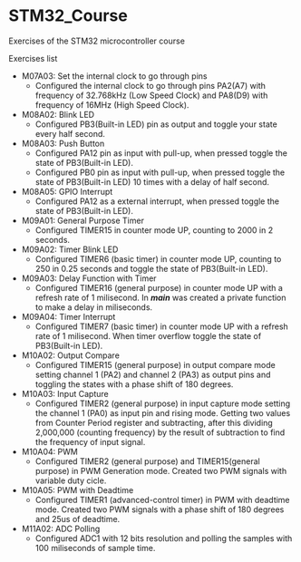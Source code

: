 # STM32_Course
Exercises of the STM32 microcontroller course

Exercises list

- M07A03: Set the internal clock to go through pins
  - Configured the internal clock to go through pins PA2(A7) with frequency of 32.768kHz (Low Speed Clock) and PA8(D9) with frequency of 16MHz (High Speed Clock).
- M08A02: Blink LED
  - Configured PB3(Built-in LED) pin as output and toggle your state every half second.
- M08A03: Push Button
  - Configured PA12 pin as input with pull-up, when pressed toggle the state of PB3(Built-in LED).
  - Configured PB0 pin as input with pull-up, when pressed toggle the state of PB3(Built-in LED) 10 times with a delay of half second.
- M08A05: GPIO Interrupt 
  - Configured PA12 as a external interrupt, when pressed toggle the state of PB3(Built-in LED).
- M09A01: General Purpose Timer
  - Configured TIMER15 in counter mode UP, counting to 2000 in 2 seconds.
- M09A02: Timer Blink LED
  - Configured TIMER6 (basic timer) in counter mode UP, counting to 250 in 0.25 seconds and toggle the state of PB3(Built-in LED).
- M09A03: Delay Function with Timer
  - Configured TIMER16 (general purpose) in counter mode UP with a refresh rate of 1 milisecond. In ***main*** was created a private function to make a delay in miliseconds.
- M09A04: Timer Interrupt
  - Configured TIMER7 (basic timer) in counter mode UP with a refresh rate of 1 milisecond. When timer overflow toggle the state of PB3(Built-in LED).
- M10A02: Output Compare
  - Configured TIMER15 (general purpose) in output compare mode setting channel 1 (PA2) and channel 2 (PA3) as output pins and toggling the states with a phase shift of 180 degrees.
- M10A03: Input Capture
  - Configured TIMER2 (general purpose) in input capture mode setting the channel 1 (PA0) as input pin and rising mode. Getting two values from Counter Period register and subtracting, after this dividing 2,000,000 (counting frequency) by the result of subtraction to find the frequency of input signal.
- M10A04: PWM
  - Configured TIMER2 (general purpose) and TIMER15(general purpose) in PWM Generation mode. Created two PWM signals with variable duty cicle.
- M10A05: PWM with Deadtime
  - Configured TIMER1 (advanced-control timer) in PWM with deadtime mode. Created two PWM signals with a phase shift of 180 degrees and 25us of deadtime.
- M11A02: ADC Polling
  - Configured ADC1 with 12 bits resolution and polling the samples with 100 miliseconds of sample time.